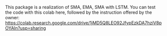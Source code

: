 This package is a realization of SMA, EMA, SMA with LSTM. You can test the code with this colab here, followed by the instruction offered by the owner:
https://colab.research.google.com/drive/1jMD5Q8LEO92JfypEzkDA7hziV8pOYAIn?usp=sharing